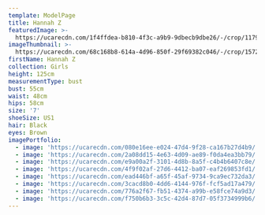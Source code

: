 ```yaml
---
template: ModelPage
title: Hannah Z
featuredImage: >-
  https://ucarecdn.com/1f4ffdea-b810-4f3c-a9b9-9dbecb9dbe26/-/crop/1179x859/0,202/-/preview/
imageThumbnail: >-
  https://ucarecdn.com/68c168b8-614a-4d96-850f-29f69382c046/-/crop/1572x2034/138,0/-/preview/
firstName: Hannah Z
collection: Girls
height: 125cm
measurementType: bust
bust: 55cm
waist: 48cm
hips: 58cm
size: '7'
shoeSize: US1
hair: Black
eyes: Brown
imagePortfolio:
  - image: 'https://ucarecdn.com/080e16ee-e024-47d4-9f28-ca167b27d4b9/'
  - image: 'https://ucarecdn.com/2a08dd15-4e63-4d09-ae89-f0da4ea3bb79/'
  - image: 'https://ucarecdn.com/e9a00a2f-3101-4d8b-8a5f-c4b4b6407c8e/'
  - image: 'https://ucarecdn.com/4f9f02af-27d6-4412-ba07-eaf269853fd1/'
  - image: 'https://ucarecdn.com/ead446bf-a65f-45af-9734-9ca9ec732da3/'
  - image: 'https://ucarecdn.com/3cacd8b0-4dd6-4144-976f-fcf5ad17a479/'
  - image: 'https://ucarecdn.com/776a2f67-fb51-4374-a99b-e58fce74a9d3/'
  - image: 'https://ucarecdn.com/f750b6b3-3c5c-42d4-87d7-05f3734999b6/'
---
```


